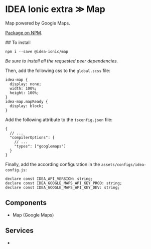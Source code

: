 # IDEA Ionic extra ≫ Map

Map powered by Google Maps.

[Package on NPM](https://www.npmjs.com/package/@idea-ionic/map).

## To install

```
npm i --save @idea-ionic/map
```

_Be sure to install all the requested peer dependencies._

Then, add the following css to the `global.scss` file:

```
idea-map {
  display: none;
  width: 100%;
  height: 100%;
}
idea-map.mapReady {
  display: block;
}
```

Add the following attribute to the `tsconfig.json` file:

```
{
  // ...
  "compilerOptions": {
    // ...
    "types": ["googlemaps"]
  }
}
```

Finally, add the according configuration in the `assets/configs/idea-config.js`:

```
declare const IDEA_API_VERSION: string;
declare const IDEA_GOOGLE_MAPS_API_KEY_PROD: string;
declare const IDEA_GOOGLE_MAPS_API_KEY_DEV: string;
```

## Components

- Map (Google Maps)

## Services

-
